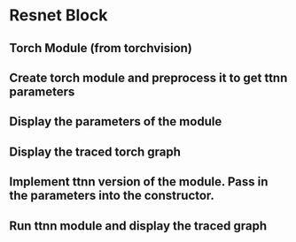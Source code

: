 # Resnet Block

## Torch Module (from torchvision)

## Create torch module and preprocess it to get ttnn parameters

## Display the parameters of the module

## Display the traced torch graph

## Implement ttnn version of the module. Pass in the parameters into the constructor.

## Run ttnn module and display the traced graph
